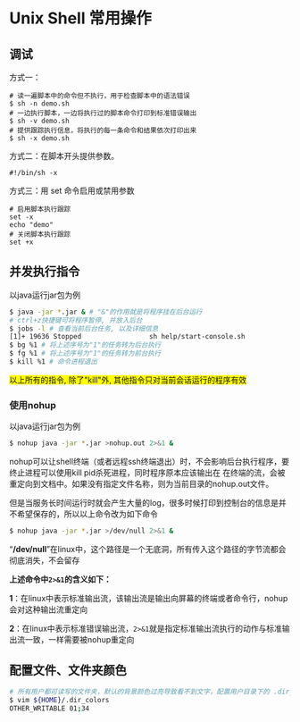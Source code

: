 # Unix Shell 常用操作

## 调试

方式一：

```shell
# 读一遍脚本中的命令但不执行，用于检查脚本中的语法错误
$ sh -n demo.sh
# 一边执行脚本，一边将执行过的脚本命令打印到标准错误输出
$ sh -v demo.sh
# 提供跟踪执行信息，将执行的每一条命令和结果依次打印出来
$ sh -x demo.sh
```

方式二：在脚本开头提供参数。

```shell
#!/bin/sh -x
```

方式三：用 set 命令启用或禁用参数

```shell
# 启用脚本执行跟踪
set -x
echo "demo"
# 关闭脚本执行跟踪
set +x
```

## 并发执行指令

以java运行jar包为例

```bash
$ java -jar *.jar & # "&"的作用就是将程序挂在后台运行
# ctrl+z快捷键可将程序暂停, 并放入后台
$ jobs -l # 查看当前后台任务, 以及详细信息
[1]+ 19636 Stopped                 sh help/start-console.sh
$ bg %1 # 将上述序号为"1"的任务转为后台执行
$ fg %1 # 将上述序号为"1"的任务转为前台执行
$ kill %1 # 命令进程退出
```

<span style="background-color:yellow">以上所有的指令, 除了"kill"外, 其他指令只对当前会话运行的程序有效</span>

### 使用nohup

以java运行jar包为例

```bash
$ nohup java -jar *.jar >nohup.out 2>&1 &
```

nohup可以让shell终端（或者远程ssh终端退出）时，不会影响后台执行程序，要终止进程可以使用kill pid杀死进程，同时程序原本应该输出在
在终端的流，会被重定向到文档中。如果没有指定文件名称，则为当前目录的nohup.out文件。

但是当服务长时间运行时就会产生大量的log，很多时候打印到控制台的信息是并不希望保存的，所以以上命令改为如下命令

```bash
$ nohup java -jar *.jar >/dev/null 2>&1 &
```

“**/dev/null**”在linux中，这个路径是一个无底洞，所有传入这个路径的字节流都会彻底消失，不会留存

**上述命令中`2>&1`的含义如下：**

**1**：在linux中表示标准输出流，该输出流是输出向屏幕的终端或者命令行，nohup会对这种输出流重定向

**2**：在linux中表示标准错误输出流，`2>&1`就是指定标准输出流执行的动作与标准输出流一致，一样需要被nohup重定向

## 配置文件、文件夹颜色

```bash
# 所有用户都可读写的文件夹，默认的背景颜色过亮导致看不到文字，配置用户目录下的 .dir_colors 文件的 OTHER_WRITABLE 项，值改为普通文件夹的颜色就行
$ vim ${HOME}/.dir_colors
OTHER_WRITABLE 01;34
```

